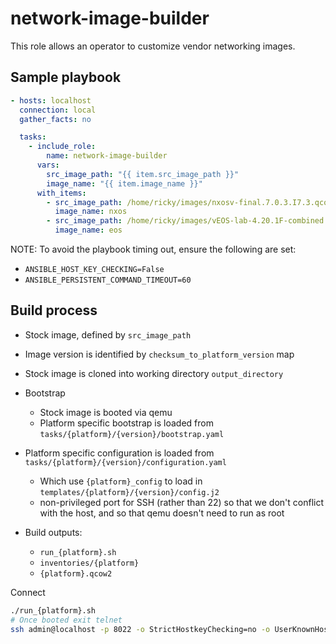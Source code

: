 # network-image-builder

This role allows an operator to customize vendor networking images.

## Sample playbook

```yaml
- hosts: localhost
  connection: local
  gather_facts: no

  tasks:
    - include_role:
        name: network-image-builder
      vars:
        src_image_path: "{{ item.src_image_path }}"
        image_name: "{{ item.image_name }}"
      with_items:
        - src_image_path: /home/ricky/images/nxosv-final.7.0.3.I7.3.qcow2
          image_name: nxos
        - src_image_path: /home/ricky/images/vEOS-lab-4.20.1F-combined.vmdk
          image_name: eos
```

NOTE: To avoid the playbook timing out, ensure the following are set:

* `ANSIBLE_HOST_KEY_CHECKING=False`
* `ANSIBLE_PERSISTENT_COMMAND_TIMEOUT=60`

## Build process

* Stock image, defined by `src_image_path`
* Image version is identified by `checksum_to_platform_version` map
* Stock image is cloned into working directory `output_directory`
* Bootstrap

  * Stock image is booted via qemu
  * Platform specific bootstrap is loaded from `tasks/{platform}/{version}/bootstrap.yaml`

* Platform specific configuration is loaded from `tasks/{platform}/{version}/configuration.yaml`

  * Which use `{platform}_config` to load in `templates/{platform}/{version}/config.j2`
  * non-privileged port for SSH (rather than 22) so that we don't conflict with the host, and so that qemu doesn't need to run as root

* Build outputs:

  * `run_{platform}.sh`
  * `inventories/{platform}`
  * `{platform}.qcow2`

Connect

```sh
./run_{platform}.sh
# Once booted exit telnet
ssh admin@localhost -p 8022 -o StrictHostkeyChecking=no -o UserKnownHostsFile=/dev/null
```

